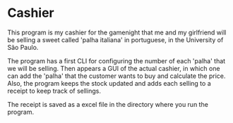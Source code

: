 # Cashier

This program is my cashier for the gamenight that me and my girlfriend will be selling a sweet called 'palha italiana' in portuguese, in the University of São Paulo.

The program has a first CLI for configuring the number of each 'palha' that we will be selling. Then appears a GUI of the actual cashier, in which one can add the 'palha' that the customer wants to buy and calculate the price.
Also, the program keeps the stock updated and adds each selling to a receipt to keep track of sellings.

The receipt is saved as a excel file in the directory where you run the program.
